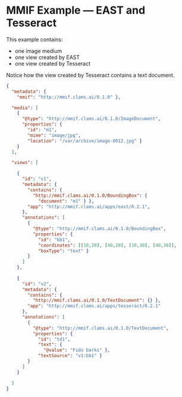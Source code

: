 # MMIF Example — EAST and Tesseract

This example contains:

- one image medium
- one view created by EAST
- one view created by Tesseract

Notice how the view created by Tesseract contains a text document.

```json
{
  "metadata": {
    "mmif": "http://mmif.clams.ai/0.1.0" },

  "media": [
    {
      "@type": "http://mmif.clams.ai/0.1.0/ImageDocument",
      "properties": {
        "id": "m1",
        "mime": "image/jpg",
        "location": "/var/archive/image-0012.jpg" }
    }
  ],

  "views": [

    {
      "id": "v1",
      "metadata": {
        "contains": {
          "http://mmif.clams.ai/0.1.0/BoundingBox": {
            "document": "m1" } },
        "app": "http://mmif.clams.ai/apps/east/0.2.1",
      },
      "annotations": [
        { 
          "@type": "http://mmif.clams.ai/0.1.0/BoundingBox",
          "properties": {
            "id": "bb1",
            "coordinates": [[10,20], [40,20], [10,30], [40,30]],
            "boxType": "text" }
        }
      ]
    },
    
    {
      "id": "v2",
      "metadata": {
        "contains": {
          "http://mmif.clams.ai/0.1.0/TextDocument": {} },
        "app": "http://mmif.clams.ai/apps/tesseract/0.2.1"
      },
      "annotations": [
        { 
          "@type": "http://mmif.clams.ai/0.1.0/TextDocument",
          "properties": {
            "id": "td1",
            "text": {
              "@value": "Fido barks" },
            "textSource": "v1:bb1" }
        }
      ]
    }

  ]
}
```

